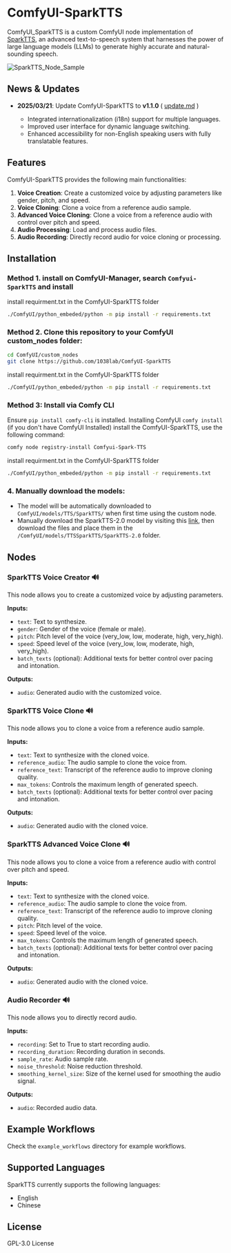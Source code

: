 # ComfyUI-SparkTTS

ComfyUI_SparkTTS is a custom ComfyUI node implementation of [SparkTTS](https://github.com/SparkAudio/Spark-TTS), an advanced text-to-speech system that harnesses the power of large language models (LLMs) to generate highly accurate and natural-sounding speech.

![SparkTTS_Node_Sample](https://github.com/user-attachments/assets/ca18bec4-d4b4-44d8-9a0e-a969a279da13)

## News & Updates
- **2025/03/21**: Update ComfyUI-SparkTTS to **v1.1.0** ( [update.md](https://github.com/1038lab/ComfyUI-SparkTTS/blob/main/update.md#v200-20250321) )

  - Integrated internationalization (i18n) support for multiple languages.
  - Improved user interface for dynamic language switching.
  - Enhanced accessibility for non-English speaking users with fully translatable features.

## Features

ComfyUI-SparkTTS provides the following main functionalities:

1. **Voice Creation**: Create a customized voice by adjusting parameters like gender, pitch, and speed.
2. **Voice Cloning**: Clone a voice from a reference audio sample.
3. **Advanced Voice Cloning**: Clone a voice from a reference audio with control over pitch and speed.
4. **Audio Processing**: Load and process audio files.
5. **Audio Recording**: Directly record audio for voice cloning or processing.

## Installation

### Method 1. install on ComfyUI-Manager, search `Comfyui-SparkTTS` and install
install requirment.txt in the ComfyUI-SparkTTS folder
  ```bash
  ./ComfyUI/python_embeded/python -m pip install -r requirements.txt
  ```

### Method 2. Clone this repository to your ComfyUI custom_nodes folder:
  ```bash
  cd ComfyUI/custom_nodes
  git clone https://github.com/1038lab/ComfyUI-SparkTTS
  ```
  install requirment.txt in the ComfyUI-SparkTTS folder
  ```bash
  ./ComfyUI/python_embeded/python -m pip install -r requirements.txt
  ```

### Method 3: Install via Comfy CLI
  Ensure `pip install comfy-cli` is installed.
  Installing ComfyUI `comfy install` (if you don't have ComfyUI Installed)
  install the ComfyUI-SparkTTS, use the following command:
  ```bash
  comfy node registry-install Comfyui-Spark-TTS
  ```
  install requirment.txt in the ComfyUI-SparkTTS folder
  ```bash
  ./ComfyUI/python_embeded/python -m pip install -r requirements.txt
  ```

### 4. Manually download the models:
- The model will be automatically downloaded to `ComfyUI/models/TTS/SparkTTS/` when first time using the custom node.
- Manually download the SparkTTS-2.0 model by visiting this [link](https://huggingface.co/SparkAudio/Spark-TTS-0.5B/tree/main), then download the files and place them in the `/ComfyUI/models/TTSSparkTTS/SparkTTS-2.0` folder.

## Nodes

### SparkTTS Voice Creator 🔊

This node allows you to create a customized voice by adjusting parameters.

**Inputs:**
- `text`: Text to synthesize.
- `gender`: Gender of the voice (female or male).
- `pitch`: Pitch level of the voice (very_low, low, moderate, high, very_high).
- `speed`: Speed level of the voice (very_low, low, moderate, high, very_high).
- `batch_texts` (optional): Additional texts for better control over pacing and intonation.

**Outputs:**
- `audio`: Generated audio with the customized voice.

### SparkTTS Voice Clone 🔊

This node allows you to clone a voice from a reference audio sample.

**Inputs:**
- `text`: Text to synthesize with the cloned voice.
- `reference_audio`: The audio sample to clone the voice from.
- `reference_text`: Transcript of the reference audio to improve cloning quality.
- `max_tokens`: Controls the maximum length of generated speech.
- `batch_texts` (optional): Additional texts for better control over pacing and intonation.

**Outputs:**
- `audio`: Generated audio with the cloned voice.

### SparkTTS Advanced Voice Clone 🔊

This node allows you to clone a voice from a reference audio with control over pitch and speed.

**Inputs:**
- `text`: Text to synthesize with the cloned voice.
- `reference_audio`: The audio sample to clone the voice from.
- `reference_text`: Transcript of the reference audio to improve cloning quality.
- `pitch`: Pitch level of the voice.
- `speed`: Speed level of the voice.
- `max_tokens`: Controls the maximum length of generated speech.
- `batch_texts` (optional): Additional texts for better control over pacing and intonation.

**Outputs:**
- `audio`: Generated audio with the cloned voice.

### Audio Recorder 🔊

This node allows you to directly record audio.

**Inputs:**
- `recording`: Set to True to start recording audio.
- `recording_duration`: Recording duration in seconds.
- `sample_rate`: Audio sample rate.
- `noise_threshold`: Noise reduction threshold.
- `smoothing_kernel_size`: Size of the kernel used for smoothing the audio signal.

**Outputs:**
- `audio`: Recorded audio data.

## Example Workflows

Check the `example_workflows` directory for example workflows.

## Supported Languages

SparkTTS currently supports the following languages:
- English
- Chinese

## License

GPL-3.0 License
